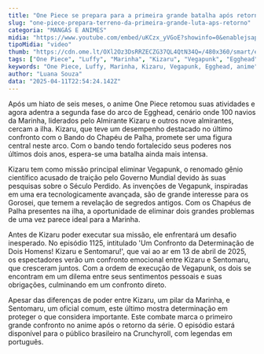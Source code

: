 ```yaml
---
title: "One Piece se prepara para a primeira grande batalha após retorno"
slug: "one-piece-prepara-terreno-da-primeira-grande-luta-aps-retorno"
categoria: "MANGÁS E ANIMES"
midia: "https://www.youtube.com/embed/uKCzx_yVGoE?showinfo=0&enablejsapi=1"
tipoMidia: "video"
thumb: "https://cdn.ome.lt/OXl2Oz3DsRRZECZG37QL4QtN34Q=/480x360/smart/extras/conteudos/Design_sem_nome_-_2025-04-11T193102.643.png"
tags: ["One Piece", "Luffy", "Marinha", "Kizaru", "Vegapunk", "Egghead", "anime"]
keywords: "One Piece, Luffy, Marinha, Kizaru, Vegapunk, Egghead, anime"
author: "Luana Souza"
data: "2025-04-11T22:54:24.142Z"
---
```


Após um hiato de seis meses, o anime One Piece retomou suas atividades e agora adentra a segunda fase do arco de Egghead, cenário onde 100 navios da Marinha, liderados pelo Almirante Kizaru e outros nove almirantes, cercam a ilha. Kizaru, que teve um desempenho destacado no último confronto com o Bando do Chapéu de Palha, promete ser uma figura central neste arco. Com o bando tendo fortalecido seus poderes nos últimos dois anos, espera-se uma batalha ainda mais intensa.

Kizaru tem como missão principal eliminar Vegapunk, o renomado gênio científico acusado de traição pelo Governo Mundial devido às suas pesquisas sobre o Século Perdido. As invenções de Vegapunk, inspiradas em uma era tecnologicamente avançada, são de grande interesse para os Gorosei, que temem a revelação de segredos antigos. Com os Chapéus de Palha presentes na ilha, a oportunidade de eliminar dois grandes problemas de uma vez parece ideal para a Marinha.

Antes de Kizaru poder executar sua missão, ele enfrentará um desafio inesperado. No episódio 1125, intitulado 'Um Confronto da Determinação de Dois Homens! Kizaru e Sentomaru!', que vai ao ar em 13 de abril de 2025, os espectadores verão um confronto emocional entre Kizaru e Sentomaru, que cresceram juntos. Com a ordem de execução de Vegapunk, os dois se encontram em um dilema entre seus sentimentos pessoais e suas obrigações, culminando em um confronto direto.

Apesar das diferenças de poder entre Kizaru, um pilar da Marinha, e Sentomaru, um oficial comum, este último mostra determinação em proteger o que considera importante. Este combate marca o primeiro grande confronto no anime após o retorno da série. O episódio estará disponível para o público brasileiro na Crunchyroll, com legendas em português.